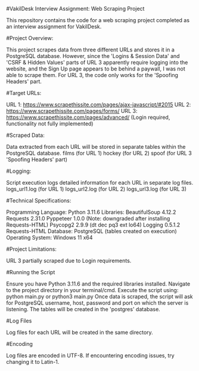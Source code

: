 #VakilDesk Interview Assignment: Web Scraping Project

This repository contains the code for a web scraping project completed as an interview assignment for VakilDesk.

#Project Overview:

This project scrapes data from three different URLs and stores it in a PostgreSQL database. However, since the 'Logins & Session Data' and 'CSRF & Hidden Values' parts of URL 3 apparently require logging into the website, and the Sign Up page appears to be behind a paywall, I was not able to scrape them. For URL 3, the code only works for the 'Spoofing Headers' part.

#Target URLs:

URL 1: https://www.scrapethissite.com/pages/ajax-javascript/#2015
URL 2: https://www.scrapethissite.com/pages/forms/
URL 3: https://www.scrapethissite.com/pages/advanced/  (Login required, functionality not fully implemented)

#Scraped Data:

Data extracted from each URL will be stored in separate tables within the PostgreSQL database.
films (for URL 1)
hockey (for URL 2)
spoof (for URL 3 'Spoofing Headers' part)

#Logging:

Script execution logs detailed information for each URL in separate log files.
logs_url1.log (for URL 1)
logs_url2.log (for URL 2)
logs_url3.log (for URL 3)

#Technical Specifications:

Programming Language: Python 3.11.6
Libraries:
BeautifulSoup 4.12.2
Requests 2.31.0
Pyppeteer 1.0.0 (Note: downgraded after installing Requests-HTML)
Psycopg2 2.9.9 (dt dec pq3 ext lo64)
Logging 0.5.1.2
Requests-HTML
Database: PostgreSQL (tables created on execution)
Operating System: Windows 11 x64

#Project Limitations:

URL 3 partially scraped due to Login requirements.

#Running the Script

Ensure you have Python 3.11.6 and the required libraries installed.
Navigate to the project directory in your terminal/cmd.
Execute the script using:  python main.py or python3 main.py
Once data is scraped, the script will ask for PostgreSQL username, host, password and port on which the server is listening.
The tables will be created in the 'postgres' database.

#Log Files

Log files for each URL will be created in the same directory.

#Encoding

Log files are encoded in UTF-8. If encountering encoding issues, try changing it to Latin-1.

